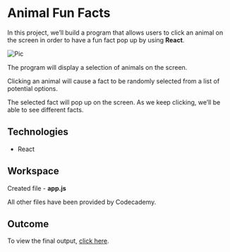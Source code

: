 # Animal Fun Facts

In this project, we’ll build a program that allows users to click an animal on the screen in order to have a fun fact pop up by using **React**.

![Pic](https://content.codecademy.com/courses/React/react_jsx_project_preview.gif "Pic")

The program will display a selection of animals on the screen. 

Clicking an animal will cause a fact to be randomly selected from a list of potential options. 

The selected fact will pop up on the screen. As we keep clicking, we’ll be able to see different facts.

## Technologies
- React

## Workspace
Created file - **app.js**

All other files have been provided by Codecademy.

## Outcome 
To view the final output, [click here](https://andriibildii.github.io/animal-fun-facts/ "click here").